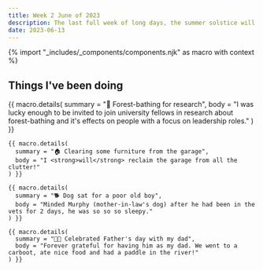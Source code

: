```yaml
---
title: Week 2 June of 2023
description: The last full week of long days, the summer solstice will be here soon to mark our slow descent back into darkness.
date: 2023-06-13
---
```

{% import "_includes/_components/components.njk" as macro with context %}

## Things I've been doing

<div class="pb-2">
    {{ macro.details(
      summary = "🌲 Forest-bathing for research",
      body = "I was lucky enough to be invited to join university fellows in research about forest-bathing and it's effects on people with a focus on leadership roles."
    ) }}

    {{ macro.details(
      summary = "🏠 Clearing some furniture from the garage",
      body = "I <strong>will</strong> reclaim the garage from all the clutter!"
    ) }}

    {{ macro.details(
      summary = "🐕 Dog sat for a poor old boy",
      body = "Minded Murphy (mother-in-law's dog) after he had been in the vets for 2 days, he was so so so sleepy."
    ) }}

    {{ macro.details(
      summary = "👨‍👧 Celebrated Father's day with my dad",
      body = "Forever grateful for having him as my dad. We went to a carboot, ate nice food and had a paddle in the river!"
    ) }}
</div>
